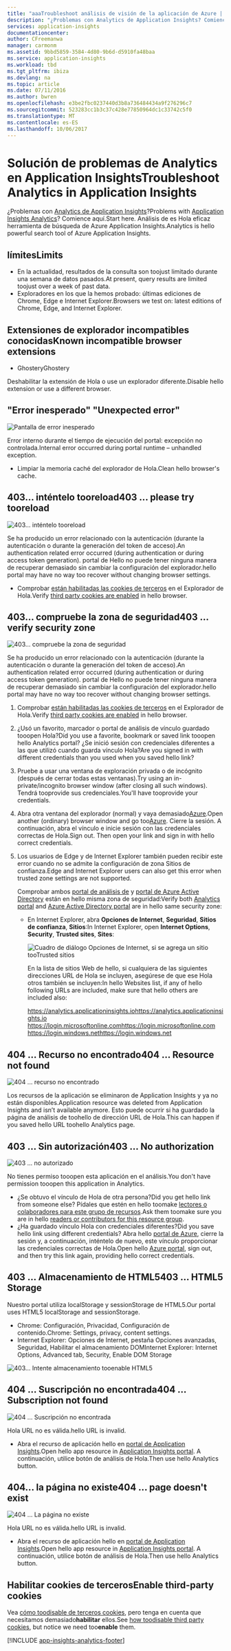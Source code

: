 ```yaml
---
title: "aaaTroubleshoot análisis de visión de la aplicación de Azure | Documentos de Microsoft"
description: "¿Problemas con Analytics de Application Insights? Comience aquí. "
services: application-insights
documentationcenter: 
author: CFreemanwa
manager: carmonm
ms.assetid: 9bbd5859-3584-4d80-9b6d-d5910fa48baa
ms.service: application-insights
ms.workload: tbd
ms.tgt_pltfrm: ibiza
ms.devlang: na
ms.topic: article
ms.date: 07/11/2016
ms.author: bwren
ms.openlocfilehash: e3be2fbc0237440d3b8a736484434a9f276296c7
ms.sourcegitcommit: 523283cc1b3c37c428e77850964dc1c33742c5f0
ms.translationtype: MT
ms.contentlocale: es-ES
ms.lasthandoff: 10/06/2017
---
```

# <a name="troubleshoot-analytics-in-application-insights"></a><span data-ttu-id="329c5-104">Solución de problemas de Analytics en Application Insights</span><span class="sxs-lookup"><span data-stu-id="329c5-104">Troubleshoot Analytics in Application Insights</span></span>
<span data-ttu-id="329c5-105">¿Problemas con [Analytics de Application Insights](app-insights-analytics.md)?</span><span class="sxs-lookup"><span data-stu-id="329c5-105">Problems with [Application Insights Analytics](app-insights-analytics.md)?</span></span> <span data-ttu-id="329c5-106">Comience aquí.</span><span class="sxs-lookup"><span data-stu-id="329c5-106">Start here.</span></span> <span data-ttu-id="329c5-107">Análisis de es Hola eficaz herramienta de búsqueda de Azure Application Insights.</span><span class="sxs-lookup"><span data-stu-id="329c5-107">Analytics is hello powerful search tool of Azure Application Insights.</span></span>

## <a name="limits"></a><span data-ttu-id="329c5-108">límites</span><span class="sxs-lookup"><span data-stu-id="329c5-108">Limits</span></span>
* <span data-ttu-id="329c5-109">En la actualidad, resultados de la consulta son toojust limitado durante una semana de datos pasados.</span><span class="sxs-lookup"><span data-stu-id="329c5-109">At present, query results are limited toojust over a week of past data.</span></span>
* <span data-ttu-id="329c5-110">Exploradores en los que la hemos probado: últimas ediciones de Chrome, Edge e Internet Explorer.</span><span class="sxs-lookup"><span data-stu-id="329c5-110">Browsers we test on: latest editions of Chrome, Edge, and Internet Explorer.</span></span>

## <a name="known-incompatible-browser-extensions"></a><span data-ttu-id="329c5-111">Extensiones de explorador incompatibles conocidas</span><span class="sxs-lookup"><span data-stu-id="329c5-111">Known incompatible browser extensions</span></span>
* <span data-ttu-id="329c5-112">Ghostery</span><span class="sxs-lookup"><span data-stu-id="329c5-112">Ghostery</span></span>

<span data-ttu-id="329c5-113">Deshabilitar la extensión de Hola o use un explorador diferente.</span><span class="sxs-lookup"><span data-stu-id="329c5-113">Disable hello extension or use a different browser.</span></span>

## <span data-ttu-id="329c5-114"><a name="e-a"></a> "Error inesperado"</span><span class="sxs-lookup"><span data-stu-id="329c5-114"><a name="e-a"></a> "Unexpected error"</span></span>
![Pantalla de error inesperado](./media/app-insights-analytics-troubleshooting/010.png)

<span data-ttu-id="329c5-116">Error interno durante el tiempo de ejecución del portal: excepción no controlada.</span><span class="sxs-lookup"><span data-stu-id="329c5-116">Internal error occurred during portal runtime – unhandled exception.</span></span>

* <span data-ttu-id="329c5-117">Limpiar la memoria caché del explorador de Hola.</span><span class="sxs-lookup"><span data-stu-id="329c5-117">Clean hello browser's cache.</span></span> 

## <span data-ttu-id="329c5-118"><a name="e-b"></a>403... inténtelo tooreload</span><span class="sxs-lookup"><span data-stu-id="329c5-118"><a name="e-b"></a>403 ... please try tooreload</span></span>
![403... inténtelo tooreload](./media/app-insights-analytics-troubleshooting/020.png)

<span data-ttu-id="329c5-120">Se ha producido un error relacionado con la autenticación (durante la autenticación o durante la generación del token de acceso).</span><span class="sxs-lookup"><span data-stu-id="329c5-120">An authentication related error occurred (during authentication or during access token generation).</span></span> <span data-ttu-id="329c5-121">portal de Hello no puede tener ninguna manera de recuperar demasiado sin cambiar la configuración del explorador.</span><span class="sxs-lookup"><span data-stu-id="329c5-121">hello portal may have no way too recover without changing browser settings.</span></span>

* <span data-ttu-id="329c5-122">Comprobar [están habilitadas las cookies de terceros](#cookies) en el Explorador de Hola.</span><span class="sxs-lookup"><span data-stu-id="329c5-122">Verify [third party cookies are enabled](#cookies) in hello browser.</span></span> 

## <span data-ttu-id="329c5-123"><a name="authentication"></a>403... compruebe la zona de seguridad</span><span class="sxs-lookup"><span data-stu-id="329c5-123"><a name="authentication"></a>403 ... verify security zone</span></span>
![403... compruebe la zona de seguridad](./media/app-insights-analytics-troubleshooting/030.png)

<span data-ttu-id="329c5-125">Se ha producido un error relacionado con la autenticación (durante la autenticación o durante la generación del token de acceso).</span><span class="sxs-lookup"><span data-stu-id="329c5-125">An authentication related error occurred (during authentication or during access token generation).</span></span> <span data-ttu-id="329c5-126">portal de Hello no puede tener ninguna manera de recuperar demasiado sin cambiar la configuración del explorador.</span><span class="sxs-lookup"><span data-stu-id="329c5-126">hello portal may have no way too recover without changing browser settings.</span></span>

1. <span data-ttu-id="329c5-127">Comprobar [están habilitadas las cookies de terceros](#cookies) en el Explorador de Hola.</span><span class="sxs-lookup"><span data-stu-id="329c5-127">Verify [third party cookies are enabled](#cookies) in hello browser.</span></span> 
2. <span data-ttu-id="329c5-128">¿Usó un favorito, marcador o portal de análisis de vínculo guardado tooopen Hola?</span><span class="sxs-lookup"><span data-stu-id="329c5-128">Did you use a favorite, bookmark or saved link tooopen hello Analytics portal?</span></span> <span data-ttu-id="329c5-129">¿Se inició sesión con credenciales diferentes a las que utilizó cuando guarda vínculo Hola?</span><span class="sxs-lookup"><span data-stu-id="329c5-129">Are you signed in with different credentials than you used when you saved hello link?</span></span>
3. <span data-ttu-id="329c5-130">Pruebe a usar una ventana de exploración privada o de incógnito (después de cerrar todas estas ventanas).</span><span class="sxs-lookup"><span data-stu-id="329c5-130">Try using an in-private/incognito browser window (after closing all such windows).</span></span> <span data-ttu-id="329c5-131">Tendrá tooprovide sus credenciales.</span><span class="sxs-lookup"><span data-stu-id="329c5-131">You'll have tooprovide your credentials.</span></span> 
4. <span data-ttu-id="329c5-132">Abra otra ventana del explorador (normal) y vaya demasiado[Azure](https://portal.azure.com).</span><span class="sxs-lookup"><span data-stu-id="329c5-132">Open another (ordinary) browser window and go too[Azure](https://portal.azure.com).</span></span> <span data-ttu-id="329c5-133">Cierre la sesión. A continuación, abra el vínculo e inicie sesión con las credenciales correctas de Hola.</span><span class="sxs-lookup"><span data-stu-id="329c5-133">Sign out. Then open your link and sign in with hello correct credentials.</span></span>
5. <span data-ttu-id="329c5-134">Los usuarios de Edge y de Internet Explorer también pueden recibir este error cuando no se admite la configuración de zona Sitios de confianza.</span><span class="sxs-lookup"><span data-stu-id="329c5-134">Edge and Internet Explorer users can also get this error when trusted zone settings are not supported.</span></span>
   
    <span data-ttu-id="329c5-135">Comprobar ambos [portal de análisis de](https://analytics.applicationinsights.io) y [portal de Azure Active Directory](https://portal.azure.com) están en hello misma zona de seguridad:</span><span class="sxs-lookup"><span data-stu-id="329c5-135">Verify both [Analytics portal](https://analytics.applicationinsights.io) and [Azure Active Directory portal](https://portal.azure.com) are in hello same security zone:</span></span>
   
   * <span data-ttu-id="329c5-136">En Internet Explorer, abra **Opciones de Internet**, **Seguridad**, **Sitios de confianza**, **Sitios**:</span><span class="sxs-lookup"><span data-stu-id="329c5-136">In Internet Explorer, open **Internet Options**, **Security**, **Trusted sites**, **Sites**:</span></span>
     
     ![Cuadro de diálogo Opciones de Internet, si se agrega un sitio tooTrusted sitios](./media/app-insights-analytics-troubleshooting/033.png)
     
     <span data-ttu-id="329c5-138">En la lista de sitios Web de hello, si cualquiera de las siguientes direcciones URL de Hola se incluyen, asegúrese de que ese Hola otros también se incluyen:</span><span class="sxs-lookup"><span data-stu-id="329c5-138">In hello Websites list, if any of hello following URLs are included, make sure that hello others are included also:</span></span>
     
     <span data-ttu-id="329c5-139">https://analytics.applicationinsights.io</span><span class="sxs-lookup"><span data-stu-id="329c5-139">https://analytics.applicationinsights.io</span></span><br/>
     <span data-ttu-id="329c5-140">https://login.microsoftonline.com</span><span class="sxs-lookup"><span data-stu-id="329c5-140">https://login.microsoftonline.com</span></span><br/>
     <span data-ttu-id="329c5-141">https://login.windows.net</span><span class="sxs-lookup"><span data-stu-id="329c5-141">https://login.windows.net</span></span>

## <span data-ttu-id="329c5-142"><a name="e-d"></a>404 ... Recurso no encontrado</span><span class="sxs-lookup"><span data-stu-id="329c5-142"><a name="e-d"></a>404 ... Resource not found</span></span>
![404 ... recurso no encontrado](./media/app-insights-analytics-troubleshooting/040.png)

<span data-ttu-id="329c5-144">Los recursos de la aplicación se eliminaron de Application Insights y ya no están disponibles.</span><span class="sxs-lookup"><span data-stu-id="329c5-144">Application resource was deleted from Application Insights and isn’t available anymore.</span></span> <span data-ttu-id="329c5-145">Esto puede ocurrir si ha guardado la página de análisis de toohello de dirección URL de Hola.</span><span class="sxs-lookup"><span data-stu-id="329c5-145">This can happen if you saved hello URL toohello Analytics page.</span></span>

## <span data-ttu-id="329c5-146"><a name="e-e"></a>403 ... Sin autorización</span><span class="sxs-lookup"><span data-stu-id="329c5-146"><a name="e-e"></a>403 ... No authorization</span></span>
![403 ... no autorizado](./media/app-insights-analytics-troubleshooting/050.png)

<span data-ttu-id="329c5-148">No tienes permiso tooopen esta aplicación en el análisis.</span><span class="sxs-lookup"><span data-stu-id="329c5-148">You don't have permission tooopen this application in Analytics.</span></span>

* <span data-ttu-id="329c5-149">¿Se obtuvo el vínculo de Hola de otra persona?</span><span class="sxs-lookup"><span data-stu-id="329c5-149">Did you get hello link from someone else?</span></span> <span data-ttu-id="329c5-150">Pídales que estén en hello toomake [lectores o colaboradores para este grupo de recursos](app-insights-resources-roles-access-control.md).</span><span class="sxs-lookup"><span data-stu-id="329c5-150">Ask them toomake sure you are in hello [readers or contributors for this resource group](app-insights-resources-roles-access-control.md).</span></span>
* <span data-ttu-id="329c5-151">¿Ha guardado vínculo Hola con credenciales diferentes?</span><span class="sxs-lookup"><span data-stu-id="329c5-151">Did you save hello link using different credentials?</span></span> <span data-ttu-id="329c5-152">Abra hello [portal de Azure](https://portal.azure.com), cierre la sesión y, a continuación, inténtelo de nuevo, este vínculo proporcionar las credenciales correctas de Hola.</span><span class="sxs-lookup"><span data-stu-id="329c5-152">Open hello [Azure portal](https://portal.azure.com), sign out, and then try this link again, providing hello correct credentials.</span></span>

## <span data-ttu-id="329c5-153"><a name="html-storage"></a>403 ... Almacenamiento de HTML5</span><span class="sxs-lookup"><span data-stu-id="329c5-153"><a name="html-storage"></a>403 ... HTML5 Storage</span></span>
<span data-ttu-id="329c5-154">Nuestro portal utiliza localStorage y sessionStorage de HTML5.</span><span class="sxs-lookup"><span data-stu-id="329c5-154">Our portal uses HTML5 localStorage and sessionStorage.</span></span>

* <span data-ttu-id="329c5-155">Chrome: Configuración, Privacidad, Configuración de contenido.</span><span class="sxs-lookup"><span data-stu-id="329c5-155">Chrome: Settings, privacy, content settings.</span></span>
* <span data-ttu-id="329c5-156">Internet Explorer: Opciones de Internet, pestaña Opciones avanzadas, Seguridad, Habilitar el almacenamiento DOM</span><span class="sxs-lookup"><span data-stu-id="329c5-156">Internet Explorer: Internet Options, Advanced tab, Security, Enable DOM Storage</span></span>

![403... Intente almacenamiento tooenable HTML5](./media/app-insights-analytics-troubleshooting/060.png)

## <span data-ttu-id="329c5-158"><a name="e-g"></a>404 ... Suscripción no encontrada</span><span class="sxs-lookup"><span data-stu-id="329c5-158"><a name="e-g"></a>404 ... Subscription not found</span></span>
![404 ... Suscripción no encontrada](./media/app-insights-analytics-troubleshooting/070.png)

<span data-ttu-id="329c5-160">Hola URL no es válida.</span><span class="sxs-lookup"><span data-stu-id="329c5-160">hello URL is invalid.</span></span> 

* <span data-ttu-id="329c5-161">Abra el recurso de aplicación hello en [portal de Application Insights](https://portal.azure.com).</span><span class="sxs-lookup"><span data-stu-id="329c5-161">Open hello app resource in [Application Insights portal](https://portal.azure.com).</span></span> <span data-ttu-id="329c5-162">A continuación, utilice botón de análisis de Hola.</span><span class="sxs-lookup"><span data-stu-id="329c5-162">Then use hello Analytics button.</span></span>

## <span data-ttu-id="329c5-163"><a name="e-h"></a>404... la página no existe</span><span class="sxs-lookup"><span data-stu-id="329c5-163"><a name="e-h"></a>404 ... page doesn't exist</span></span>
![404 ... La página no existe](./media/app-insights-analytics-troubleshooting/080.png)

<span data-ttu-id="329c5-165">Hola URL no es válida.</span><span class="sxs-lookup"><span data-stu-id="329c5-165">hello URL is invalid.</span></span>

* <span data-ttu-id="329c5-166">Abra el recurso de aplicación hello en [portal de Application Insights](https://portal.azure.com).</span><span class="sxs-lookup"><span data-stu-id="329c5-166">Open hello app resource in [Application Insights portal](https://portal.azure.com).</span></span> <span data-ttu-id="329c5-167">A continuación, utilice botón de análisis de Hola.</span><span class="sxs-lookup"><span data-stu-id="329c5-167">Then use hello Analytics button.</span></span>

## <span data-ttu-id="329c5-168"><a name="cookies"></a>Habilitar cookies de terceros</span><span class="sxs-lookup"><span data-stu-id="329c5-168"><a name="cookies"></a>Enable third-party cookies</span></span>
  <span data-ttu-id="329c5-169">Vea [cómo toodisable de terceros cookies](http://www.digitalcitizen.life/how-disable-third-party-cookies-all-major-browsers), pero tenga en cuenta que necesitamos demasiado**habilitar** ellos.</span><span class="sxs-lookup"><span data-stu-id="329c5-169">See [how toodisable third party cookies](http://www.digitalcitizen.life/how-disable-third-party-cookies-all-major-browsers), but notice we need too**enable** them.</span></span>


[!INCLUDE [app-insights-analytics-footer](../../includes/app-insights-analytics-footer.md)]

